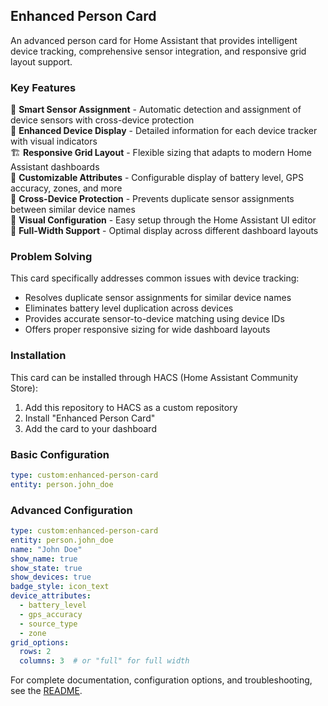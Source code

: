 ## Enhanced Person Card

An advanced person card for Home Assistant that provides intelligent device tracking, comprehensive sensor integration, and responsive grid layout support.

### Key Features

🔋 **Smart Sensor Assignment** - Automatic detection and assignment of device sensors with cross-device protection  
📱 **Enhanced Device Display** - Detailed information for each device tracker with visual indicators  
🏗️ **Responsive Grid Layout** - Flexible sizing that adapts to modern Home Assistant dashboards  
🎨 **Customizable Attributes** - Configurable display of battery level, GPS accuracy, zones, and more  
🚫 **Cross-Device Protection** - Prevents duplicate sensor assignments between similar device names  
🔧 **Visual Configuration** - Easy setup through the Home Assistant UI editor  
🎯 **Full-Width Support** - Optimal display across different dashboard layouts  

### Problem Solving

This card specifically addresses common issues with device tracking:
- Resolves duplicate sensor assignments for similar device names
- Eliminates battery level duplication across devices  
- Provides accurate sensor-to-device matching using device IDs
- Offers proper responsive sizing for wide dashboard layouts

### Installation

This card can be installed through HACS (Home Assistant Community Store):

1. Add this repository to HACS as a custom repository
2. Install "Enhanced Person Card"
3. Add the card to your dashboard

### Basic Configuration

```yaml
type: custom:enhanced-person-card
entity: person.john_doe
```

### Advanced Configuration

```yaml
type: custom:enhanced-person-card
entity: person.john_doe
name: "John Doe"
show_name: true
show_state: true
show_devices: true
badge_style: icon_text
device_attributes:
  - battery_level
  - gps_accuracy
  - source_type
  - zone
grid_options:
  rows: 2
  columns: 3  # or "full" for full width
```

For complete documentation, configuration options, and troubleshooting, see the [README](https://github.com/dmoo500/ha-enhanced-person-card#readme).
